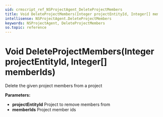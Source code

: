 ```yaml
---
uid: crmscript_ref_NSProjectAgent_DeleteProjectMembers
title: Void DeleteProjectMembers(Integer projectEntityId, Integer[] memberIds)
intellisense: NSProjectAgent.DeleteProjectMembers
keywords: NSProjectAgent, DeleteProjectMembers
so.topic: reference
---
```


# Void DeleteProjectMembers(Integer projectEntityId, Integer[] memberIds)

Delete the given project members from a project

**Parameters:**
 - **projectEntityId** Project to remove members from
 - **memberIds** Project member ids
